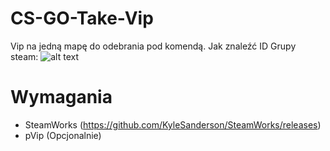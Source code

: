 # CS-GO-Take-Vip
Vip na jedną mapę do odebrania pod komendą.
Jak znaleźć ID Grupy steam:
![alt text](https://steamuserimages-a.akamaihd.net/ugc/695028258268531386/48BE04A0B68979BDB84B2C93FFE569E19AD1BD2B/)

# Wymagania
  - SteamWorks (https://github.com/KyleSanderson/SteamWorks/releases)
  - pVip (Opcjonalnie)
